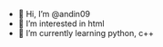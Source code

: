 - 👋 Hi, I’m @andin09
- 👀 I’m interested in html
- 🌱 I’m currently learning python, c++

<!---
andin09/andin09 is a ✨ special ✨ repository because its `README.md` (this file) appears on your GitHub profile.
You can click the Preview link to take a look at your changes.
--->
